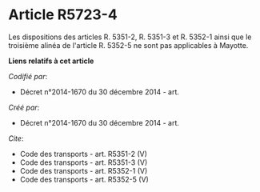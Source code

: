 # Article R5723-4

Les dispositions des articles R. 5351-2, R. 5351-3 et R. 5352-1 ainsi que le troisième alinéa de l'article R. 5352-5 ne sont
pas applicables à Mayotte.

**Liens relatifs à cet article**

_Codifié par_:

  - Décret n°2014-1670 du 30 décembre 2014 - art.

_Créé par_:

  - Décret n°2014-1670 du 30 décembre 2014 - art.

_Cite_:

  - Code des transports - art. R5351-2 (V)
  - Code des transports - art. R5351-3 (V)
  - Code des transports - art. R5352-1 (V)
  - Code des transports - art. R5352-5 (V)
